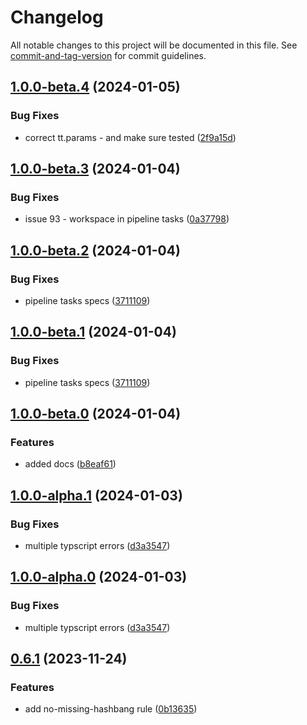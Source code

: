 # Changelog

All notable changes to this project will be documented in this file. See [commit-and-tag-version](https://github.com/absolute-version/commit-and-tag-version) for commit guidelines.

## [1.0.0-beta.4](https://github.com/IBM/tekton-lint/compare/v1.0.0-beta.3...v1.0.0-beta.4) (2024-01-05)


### Bug Fixes

* correct tt.params - and make sure  tested ([2f9a15d](https://github.com/IBM/tekton-lint/commit/2f9a15dec8e0ba4d1defa546d812f8726b96a5cb))

## [1.0.0-beta.3](https://github.com/IBM/tekton-lint/compare/v1.0.0-beta.1...v1.0.0-beta.3) (2024-01-04)


### Bug Fixes

* issue 93 - workspace in pipeline tasks ([0a37798](https://github.com/IBM/tekton-lint/commit/0a377988652c881b9a721e918c51061b85d6e27f))

## [1.0.0-beta.2](https://github.com/IBM/tekton-lint/compare/v1.0.0-beta.0...v1.0.0-beta.2) (2024-01-04)


### Bug Fixes

* pipeline tasks specs ([3711109](https://github.com/IBM/tekton-lint/commit/3711109731b8a029d5be376111849066e9bd8c74))

## [1.0.0-beta.1](https://github.com/IBM/tekton-lint/compare/v1.0.0-beta.0...v1.0.0-beta.1) (2024-01-04)


### Bug Fixes

* pipeline tasks specs ([3711109](https://github.com/IBM/tekton-lint/commit/3711109731b8a029d5be376111849066e9bd8c74))

## [1.0.0-beta.0](https://github.com/IBM/tekton-lint/compare/v1.0.0-alpha.1...v1.0.0-beta.0) (2024-01-04)


### Features

* added docs ([b8eaf61](https://github.com/IBM/tekton-lint/commit/b8eaf61cfbf50fc88b8bca67572ef3ed75546b65))

## [1.0.0-alpha.1](https://github.com/IBM/tekton-lint/compare/v0.7.0...v1.0.0-alpha.1) (2024-01-03)


### Bug Fixes

* multiple typscript errors ([d3a3547](https://github.com/IBM/tekton-lint/commit/d3a35471e4c1fb0a0c3048ef2ad50a5a2a75a4b0))

## [1.0.0-alpha.0](https://github.com/IBM/tekton-lint/compare/v0.7.0...v1.0.0-alpha.0) (2024-01-03)


### Bug Fixes

* multiple typscript errors ([d3a3547](https://github.com/IBM/tekton-lint/commit/d3a35471e4c1fb0a0c3048ef2ad50a5a2a75a4b0))

## [0.6.1](https://github.com/IBM/tekton-lint/compare/v0.6.0...v0.6.1) (2023-11-24)


### Features

* add no-missing-hashbang rule ([0b13635](https://github.com/IBM/tekton-lint/commit/0b1363547054b8ddf4a4b724ea595a6c4d1e54b6))
